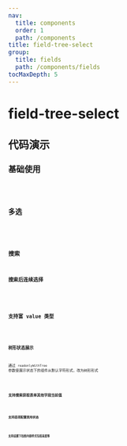 ```yaml
---
nav:
  title: components
  order: 1
  path: /components
title: field-tree-select
group:
  title: fields
  path: /components/fields
tocMaxDepth: 5
---
```


# field-tree-select

## 代码演示

### 基础使用

<code src="../demos/field-tree-select/simple.tsx" />

### 多选

<code src="../demos/field-tree-select/multiple.tsx" />

### 搜索

#### 搜索后连续选择

<code src="../demos/field-tree-select/search.tsx" />

### 支持富 value 类型

<code src="../demos/field-tree-select/rich-value.tsx" />

### 树形状态展示

通过 `readonlyWithTree` 参数使展示状态下的组件从默认字符形式，改为树形形式

<code src="../demos/field-tree-select/readonly-with-tree.tsx" />

### 支持搜索获取表单其他字段当前值

<code src="../demos/field-tree-select/request-other-field.tsx" />

### 支持选项配置禁用状态

<code src="../demos/field-tree-select/option-disabled.tsx" />

### 支持设置下拉框内容样式包括高度等

<code src="../demos/field-tree-select/dropdown-style.tsx" />

<!-- <API exports='["Settings", "Requests"]' src="../components/fields/tree-select.tsx"></API> -->
